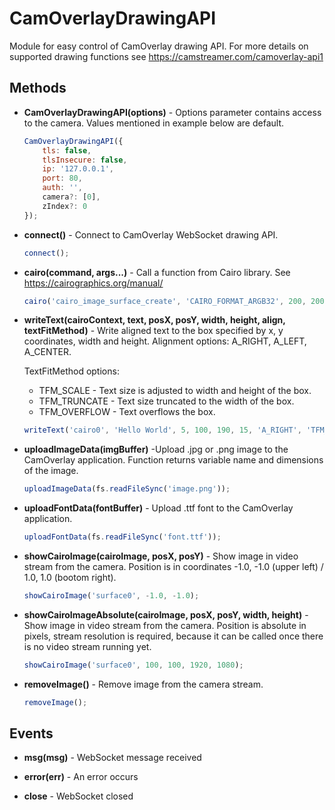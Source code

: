 # CamOverlayDrawingAPI

Module for easy control of CamOverlay drawing API. For more details on supported drawing functions see https://camstreamer.com/camoverlay-api1

## Methods

-   **CamOverlayDrawingAPI(options)** - Options parameter contains access to the camera. Values mentioned in example below are default.

    ```javascript
    CamOverlayDrawingAPI({
        tls: false,
        tlsInsecure: false,
        ip: '127.0.0.1',
        port: 80,
        auth: '',
        camera?: [0],
        zIndex?: 0
    });
    ```

-   **connect()** - Connect to CamOverlay WebSocket drawing API.

    ```javascript
    connect();
    ```

-   **cairo(command, args...)** - Call a function from Cairo library. See https://cairographics.org/manual/

    ```javascript
    cairo('cairo_image_surface_create', 'CAIRO_FORMAT_ARGB32', 200, 200); // https://cairographics.org/manual/cairo-Image-Surfaces.html#cairo-image-surface-create
    ```

-   **writeText(cairoContext, text, posX, posY, width, height, align, textFitMethod)** - Write aligned text to the box specified by x, y coordinates, width and height. Alignment options: A_RIGHT, A_LEFT, A_CENTER.

    TextFitMethod options:

    -   TFM_SCALE - Text size is adjusted to width and height of the box.
    -   TFM_TRUNCATE - Text size truncated to the width of the box.
    -   TFM_OVERFLOW - Text overflows the box.

    ```javascript
    writeText('cairo0', 'Hello World', 5, 100, 190, 15, 'A_RIGHT', 'TFM_TRUNCATE');
    ```

-   **uploadImageData(imgBuffer)** -Upload .jpg or .png image to the CamOverlay application. Function returns variable name and dimensions of the image.

    ```javascript
    uploadImageData(fs.readFileSync('image.png'));
    ```

-   **uploadFontData(fontBuffer)** - Upload .ttf font to the CamOverlay application.

    ```javascript
    uploadFontData(fs.readFileSync('font.ttf'));
    ```

-   **showCairoImage(cairoImage, posX, posY)** - Show image in video stream from the camera. Position is in coordinates -1.0, -1.0 (upper left) / 1.0, 1.0 (bootom right).

    ```javascript
    showCairoImage('surface0', -1.0, -1.0);
    ```

-   **showCairoImageAbsolute(cairoImage, posX, posY, width, height)** - Show image in video stream from the camera. Position is absolute in pixels, stream resolution is required, because it can be called once there is no video stream running yet.

    ```javascript
    showCairoImage('surface0', 100, 100, 1920, 1080);
    ```

-   **removeImage()** - Remove image from the camera stream.

    ```javascript
    removeImage();
    ```

## Events

-   **msg(msg)** - WebSocket message received

-   **error(err)** - An error occurs

-   **close** - WebSocket closed
